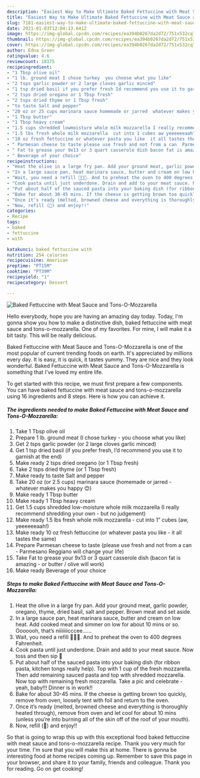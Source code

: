 ```yaml
---
description: "Easiest Way to Make Ultimate Baked Fettuccine with Meat Sauce and Tons-O-Mozzarella"
title: "Easiest Way to Make Ultimate Baked Fettuccine with Meat Sauce and Tons-O-Mozzarella"
slug: 7181-easiest-way-to-make-ultimate-baked-fettuccine-with-meat-sauce-and-tons-o-mozzarella
date: 2021-01-03T12:04:13.641Z
image: https://img-global.cpcdn.com/recipes/ea394b0267da2d72/751x532cq70/baked-fettuccine-with-meat-sauce-and-tons-o-mozzarella-recipe-main-photo.jpg
thumbnail: https://img-global.cpcdn.com/recipes/ea394b0267da2d72/751x532cq70/baked-fettuccine-with-meat-sauce-and-tons-o-mozzarella-recipe-main-photo.jpg
cover: https://img-global.cpcdn.com/recipes/ea394b0267da2d72/751x532cq70/baked-fettuccine-with-meat-sauce-and-tons-o-mozzarella-recipe-main-photo.jpg
author: Edna Greer
ratingvalue: 4.6
reviewcount: 18175
recipeingredient:
- "1 Tbsp olive oil"
- "1 lb. ground meat I chose turkey  you choose what you like"
- "2 tsps garlic powder or 2 large cloves garlic minced"
- "1 tsp dried basil if you prefer fresh Id recommend you use it to garnish at the end"
- "2 tsps dried oregano or 1 Tbsp fresh"
- "2 tsps dried thyme or 1 Tbsp fresh"
- "to taste Salt and pepper"
- "20 oz or 25 cups marinara sauce homemade or jarred  whatever makes you happy "
- "1 Tbsp butter"
- "1 Tbsp heavy cream"
- "1.5 cups shredded lowmoisture whole milk mozzarella I really recommend shredding your own  but no judgement"
- "1.5 lbs fresh whole milk mozzarella  cut into 1 cubes aw yeeeeeeaah"
- "10 oz fresh fettuccine or whatever pasta you like  it all tastes the same"
- " Parmesan cheese to taste please use fresh and not from a can  Parmesano Reggiano will change your life"
- " Fat to grease your 9x13 or 3 quart casserole dish bacon fat is amazing  or butter  olive will work"
- " Beverage of your choice"
recipeinstructions:
- "Heat the olive in a large fry pan. Add your ground meat, garlic powder, oregano, thyme, dried basil, salt and pepper. Brown meat and set aside."
- "In a large sauce pan, heat marinara sauce, butter and cream on low heat. Add cooked meat and simmer on low for about 10 mins or so. Ooooooh, that’s niiiiiiicccee......"
- "Wait, you need a refill 🍷🍷🍷. And to preheat the oven to 400 degrees Fahrenheit."
- "Cook pasta until just underdone. Drain and add to your meat sauce. Now toss and then sip 🍷"
- "Put about half of the sauced pasta into your baking dish (for ribbon pasta, kitchen tongs really help). Top with 1 cup of the fresh mozzarella. Then add remaining sauced pasta and top with shredded mozzarella. Now top with remaining fresh mozzarella. Take a pic and celebrate - yeah, baby!!! Dinner is in work!!"
- "Bake for about 30-45 mins. If the cheese is getting brown too quickly, remove from oven, loosely tent with foil and return to the oven."
- "Once it’s ready (melted, browned cheese and everything is thoroughly heated through), remove from oven and let cool for about 10 mins (unless you’re into burning all of the skin off of the roof of your mouth)."
- "Now, refill (🍷) and enjoy!!"
categories:
- Recipe
tags:
- baked
- fettuccine
- with

katakunci: baked fettuccine with 
nutrition: 254 calories
recipecuisine: American
preptime: "PT15M"
cooktime: "PT39M"
recipeyield: "1"
recipecategory: Dessert

---
```



![Baked Fettuccine with Meat Sauce and Tons-O-Mozzarella](https://img-global.cpcdn.com/recipes/ea394b0267da2d72/751x532cq70/baked-fettuccine-with-meat-sauce-and-tons-o-mozzarella-recipe-main-photo.jpg)

Hello everybody, hope you are having an amazing day today. Today, I'm gonna show you how to make a distinctive dish, baked fettuccine with meat sauce and tons-o-mozzarella. One of my favorites. For mine, I will make it a bit tasty. This will be really delicious.

Baked Fettuccine with Meat Sauce and Tons-O-Mozzarella is one of the most popular of current trending foods on earth. It's appreciated by millions every day. It is easy, it is quick, it tastes yummy. They are nice and they look wonderful. Baked Fettuccine with Meat Sauce and Tons-O-Mozzarella is something that I've loved my entire life.




To get started with this recipe, we must first prepare a few components. You can have baked fettuccine with meat sauce and tons-o-mozzarella using 16 ingredients and 8 steps. Here is how you can achieve it.

<!--inarticleads1-->

##### The ingredients needed to make Baked Fettuccine with Meat Sauce and Tons-O-Mozzarella:

1. Take 1 Tbsp olive oil
1. Prepare 1 lb. ground meat (I chose turkey - you choose what you like)
1. Get 2 tsps garlic powder (or 2 large cloves garlic minced)
1. Get 1 tsp dried basil (if you prefer fresh, I’d recommend you use it to garnish at the end)
1. Make ready 2 tsps dried oregano (or 1 Tbsp fresh)
1. Take 2 tsps dried thyme (or 1 Tbsp fresh)
1. Make ready to taste Salt and pepper
1. Take 20 oz (or 2.5 cups) marinara sauce (homemade or jarred - whatever makes you happy 😊)
1. Make ready 1 Tbsp butter
1. Make ready 1 Tbsp heavy cream
1. Get 1.5 cups shredded low-moisture whole milk mozzarella (I really recommend shredding your own - but no judgement)
1. Make ready 1.5 lbs fresh whole milk mozzarella - cut into 1” cubes (aw, yeeeeeeaah!)
1. Make ready 10 oz fresh fettuccine (or whatever pasta you like - it all tastes the same)
1. Prepare  Parmesan cheese to taste (please use fresh and not from a can - Parmesano Reggiano will change your life)
1. Take  Fat to grease your 9x13 or 3 quart casserole dish (bacon fat is amazing - or butter / olive will work)
1. Make ready  Beverage of your choice




<!--inarticleads2-->

##### Steps to make Baked Fettuccine with Meat Sauce and Tons-O-Mozzarella:

1. Heat the olive in a large fry pan. Add your ground meat, garlic powder, oregano, thyme, dried basil, salt and pepper. Brown meat and set aside.
1. In a large sauce pan, heat marinara sauce, butter and cream on low heat. Add cooked meat and simmer on low for about 10 mins or so. Ooooooh, that’s niiiiiiicccee......
1. Wait, you need a refill 🍷🍷🍷. And to preheat the oven to 400 degrees Fahrenheit.
1. Cook pasta until just underdone. Drain and add to your meat sauce. Now toss and then sip 🍷
1. Put about half of the sauced pasta into your baking dish (for ribbon pasta, kitchen tongs really help). Top with 1 cup of the fresh mozzarella. Then add remaining sauced pasta and top with shredded mozzarella. Now top with remaining fresh mozzarella. Take a pic and celebrate - yeah, baby!!! Dinner is in work!!
1. Bake for about 30-45 mins. If the cheese is getting brown too quickly, remove from oven, loosely tent with foil and return to the oven.
1. Once it’s ready (melted, browned cheese and everything is thoroughly heated through), remove from oven and let cool for about 10 mins (unless you’re into burning all of the skin off of the roof of your mouth).
1. Now, refill (🍷) and enjoy!!




So that is going to wrap this up with this exceptional food baked fettuccine with meat sauce and tons-o-mozzarella recipe. Thank you very much for your time. I'm sure that you will make this at home. There is gonna be interesting food at home recipes coming up. Remember to save this page in your browser, and share it to your family, friends and colleague. Thank you for reading. Go on get cooking!
